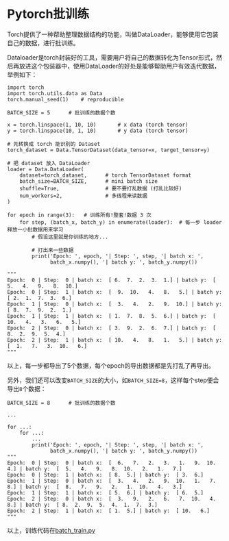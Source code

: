 # Pytorch批训练 #
Torch提供了一种帮助整理数据结构的功能，叫做DataLoader，能够使用它包装自己的数据，进行批训练。

Dataloader是torch封装好的工具，需要用户将自己的数据转化为Tensor形式，然后再放进这个包装器中，使用DataLoader的好处是能够帮助用户有效迭代数据，举例如下：

	import torch
	import torch.utils.data as Data
	torch.manual_seed(1)    # reproducible
	
	BATCH_SIZE = 5      # 批训练的数据个数
	
	x = torch.linspace(1, 10, 10)       # x data (torch tensor)
	y = torch.linspace(10, 1, 10)       # y data (torch tensor)
	
	# 先转换成 torch 能识别的 Dataset
	torch_dataset = Data.TensorDataset(data_tensor=x, target_tensor=y)
	
	# 把 dataset 放入 DataLoader
	loader = Data.DataLoader(
	    dataset=torch_dataset,      # torch TensorDataset format
	    batch_size=BATCH_SIZE,      # mini batch size
	    shuffle=True,               # 要不要打乱数据 (打乱比较好)
	    num_workers=2,              # 多线程来读数据
	)
	
	for epoch in range(3):   # 训练所有!整套!数据 3 次
	    for step, (batch_x, batch_y) in enumerate(loader):  # 每一步 loader 释放一小批数据用来学习
	        # 假设这里就是你训练的地方...
	
	        # 打出来一些数据
	        print('Epoch: ', epoch, '| Step: ', step, '| batch x: ',
	              batch_x.numpy(), '| batch y: ', batch_y.numpy())
	
	"""
	Epoch:  0 | Step:  0 | batch x:  [ 6.  7.  2.  3.  1.] | batch y:  [  5.   4.   9.   8.  10.]
	Epoch:  0 | Step:  1 | batch x:  [  9.  10.   4.   8.   5.] | batch y:  [ 2.  1.  7.  3.  6.]
	Epoch:  1 | Step:  0 | batch x:  [  3.   4.   2.   9.  10.] | batch y:  [ 8.  7.  9.  2.  1.]
	Epoch:  1 | Step:  1 | batch x:  [ 1.  7.  8.  5.  6.] | batch y:  [ 10.   4.   3.   6.   5.]
	Epoch:  2 | Step:  0 | batch x:  [ 3.  9.  2.  6.  7.] | batch y:  [ 8.  2.  9.  5.  4.]
	Epoch:  2 | Step:  1 | batch x:  [ 10.   4.   8.   1.   5.] | batch y:  [  1.   7.   3.  10.   6.]
	"""

以上，每一步都导出了5个数据，每个epoch的导出数据都是先打乱了再导出。

另外，我们还可以改变`BATCH_SIZE`的大小，如`BATCH_SIZE=8`，这样每个step便会导出`8`个数据：

	BATCH_SIZE = 8      # 批训练的数据个数
	
	...
	
	for ...:
	    for ...:
	        ...
	        print('Epoch: ', epoch, '| Step: ', step, '| batch x: ',
	              batch_x.numpy(), '| batch y: ', batch_y.numpy())
	"""
	Epoch:  0 | Step:  0 | batch x:  [  6.   7.   2.   3.   1.   9.  10.   4.] | batch y:  [  5.   4.   9.   8.  10.   2.   1.   7.]
	Epoch:  0 | Step:  1 | batch x:  [ 8.  5.] | batch y:  [ 3.  6.]
	Epoch:  1 | Step:  0 | batch x:  [  3.   4.   2.   9.  10.   1.   7.   8.] | batch y:  [  8.   7.   9.   2.   1.  10.   4.   3.]
	Epoch:  1 | Step:  1 | batch x:  [ 5.  6.] | batch y:  [ 6.  5.]
	Epoch:  2 | Step:  0 | batch x:  [  3.   9.   2.   6.   7.  10.   4.   8.] | batch y:  [ 8.  2.  9.  5.  4.  1.  7.  3.]
	Epoch:  2 | Step:  1 | batch x:  [ 1.  5.] | batch y:  [ 10.   6.]
	"""

以上，训练代码在[batch_train.py](https://github.com/M-youyou/pytorch.dl/blob/master/batch_train.py.py)
